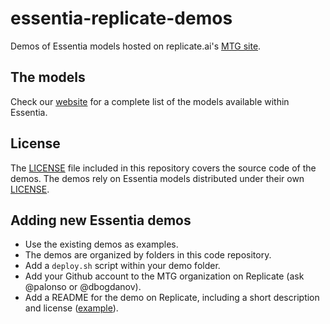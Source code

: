 # essentia-replicate-demos
Demos of Essentia models hosted on replicate.ai's [MTG site](https://replicate.ai/mtg).

## The models
Check our [website](https://essentia.upf.edu/models/) for a complete list of the models available within Essentia.

## License
The [LICENSE](LICENSE) file included in this repository covers the source code of the demos.
The demos rely on Essentia models distributed under their own [LICENSE](https://essentia.upf.edu/models/LICENSE).

## Adding new Essentia demos
- Use the existing demos as examples.
- The demos are organized by folders in this code repository.
- Add a `deploy.sh` script within your demo folder.
- Add your Github account to the MTG organization on Replicate (ask @palonso or @dbogdanov).
- Add a README for the demo on Replicate, including a short description and license ([example](https://replicate.com/mtg/music-classifiers)).
